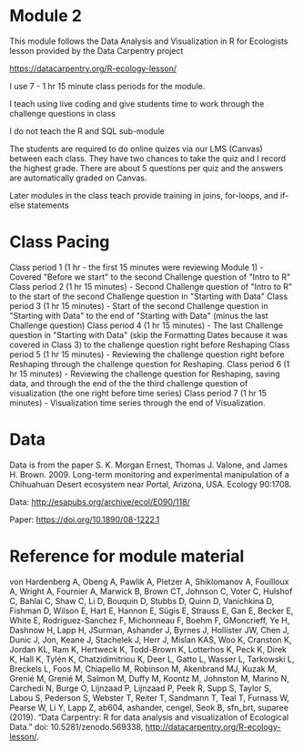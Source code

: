 # Module 2 

This module follows the Data Analysis and Visualization in R for Ecologists lesson provided by the Data Carpentry project

<https://datacarpentry.org/R-ecology-lesson/>

I use 7 - 1 hr 15 minute class periods for the module. 

I teach using live coding and give students time to work through the challenge questions in class

I do not teach the R and SQL sub-module

The students are required to do online quizes via our LMS (Canvas) between each class. They have two chances to take the quiz and I record the highest grade.  There are about 5 questions per quiz and the answers are automatically graded on Canvas.

Later modules in the class teach provide training in joins, for-loops, and if-else statements

# Class Pacing

Class period 1 (1 hr - the first 15 minutes were reviewing Module 1)
	- Covered "Before we start" to the second Challenge question of "Intro to R"
Class period 2 (1 hr 15 minutes)
	- Second Challenge question of "Intro to R" to the start of the second Challenge 
	  question in "Starting with Data" 
Class period 3 (1 hr 15 minutes)
	- Start of the second Challenge question in "Starting with Data" to the end of "Starting
	  with Data" (minus the last Challenge question)
Class period 4 (1 hr 15 minutes)
	- The last Challenge question in "Starting with Data" (skip the Formatting Dates because 
	  it was covered in Class 3) to the challenge question right before Reshaping
Class period 5 (1 hr 15 minutes)
	- Reviewing the challenge question right before Reshaping through the challenge question
	  for Reshaping.
Class period 6 (1 hr 15 minutes)
	- Reviewing the challenge question for Reshaping, saving data, and through the end of the 
	  the third challenge question of visualization (the one right before time series)
Class period 7 (1 hr 15 minutes)
	- Visualization time series through the end of Visualization.

# Data
Data is from the paper S. K. Morgan Ernest, Thomas J. Valone, and James H. Brown. 2009. Long-term monitoring and experimental manipulation of a Chihuahuan Desert ecosystem near Portal, Arizona, USA. Ecology 90:1708.

Data: http://esapubs.org/archive/ecol/E090/118/

Paper: https://doi.org/10.1890/08-1222.1

# Reference for module material

von Hardenberg A, Obeng A, Pawlik A, Pletzer A, Shiklomanov A, Fouilloux A, Wright A, Fournier A, Marwick B, Brown CT, Johnson C, Voter C, Hulshof C, Bahlai C, Shaw C, Li D, Bouquin D, Stubbs D, Quinn D, Vanichkina D, Fishman D, Wilson E, Hart E, Hannon E, Sügis E, Strauss E, Gan E, Becker E, White E, Rodriguez-Sanchez F, Michonneau F, Boehm F, GMoncrieff, Ye H, Dashnow H, Lapp H, JSurman, Ashander J, Byrnes J, Hollister JW, Chen J, Dunic J, Jon, Keane J, Stachelek J, Herr J, Mislan KAS, Woo K, Cranston K, Jordan KL, Ram K, Hertweck K, Todd-Brown K, Lotterhos K, Peck K, Direk K, Hall K, Tylén K, Chatzidimitriou K, Deer L, Gatto L, Wasser L, Tarkowski L, Breckels L, Foos M, Chiapello M, Robinson M, Akenbrand MJ, Kuzak M, Grenié M, Grenié M, Salmon M, Duffy M, Koontz M, Johnston M, Marino N, Carchedi N, Burge O, Lijnzaad P, Lijnzaad P, Peek R, Supp S, Taylor S, Labou S, Pederson S, Webster T, Reiter T, Sandmann T, Teal T, Furnass W, Pearse W, Li Y, Lapp Z, ab604, ashander, cengel, Seok B, sfn_brt, suparee (2019). “Data Carpentry: R for data analysis and visualization of Ecological Data.” doi: 10.5281/zenodo.569338, http://datacarpentry.org/R-ecology-lesson/.

